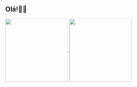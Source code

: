 <!--
**arlienebatista/arlienebatista** is a ✨ _special_ ✨ repository because its `README.md` (this file) appears on your GitHub profile.
-->
## Olá!👋😄

<a href="https://github.com/arlienebatista/github-readme-stats">
  <img height=200 align="center" src="https://github-readme-stats.vercel.app/api?username=arlienebatista&show_icons=true&card_width=200&theme=radical" />
</a>
<a href="https://github.com/arlienebatista/convoychat">
  <img height=200 align="center" src="https://github-readme-stats.vercel.app/api/top-langs?username=arlienebatista&layout=compact&langs_count=8&card_width=100&theme=radical" />
</a>
